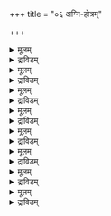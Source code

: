 +++
title = "०६ अग्नि-होत्रम्"

+++

<details><summary>मूलम्</summary>

अग्निशुश्रुषार्थमग्निहोत्रगृहे दक्षिणया द्वारा पत्न्या प्रवेष्टव्यम् । 

तथा च कात्यायनः -

> दक्षिणपूर्वद्वारे पूर्वेण पतिः प्रविशति दक्षिणेन पत्नीति ।  अग्निहोत्रगृहे तीर्थेनैव सञ्चारः कर्तव्यः ॥

तथा च बोधाम[[य??]]नः —

> अन्तरेण चात्वालोत्करौ यज्ञस्य तीर्थम् आचात्वाल आहवनीयोत्करौ । ततः कर्तारो यजमानः पत्नी प्रपद्येरन् विसंस्थिते । संस्थिते च सञ्चरोनूत्करदेशमिति । विसंस्थिते असमाप्ते कर्मणि, सञ्चरः प्रवेशो निर्गमश्च, संस्थिते समाप्ते कर्मणि पश्चादित्यर्थः ॥

होमसमये पत्न्या अग्नेरलङ्कारादिशुश्रूषा कर्तव्या ।  

तथा च मनुः -

> अग्निहोत्रस्य शुश्रूषा सन्ध्योपासनमेव च ।  
कार्यं पत्न्या प्रतिदिनं बलिकर्म च नैत्यकम् ॥ ७९ ॥

इति ।

अग्निशुश्रूषणं बहुभार्यस्य ज्येष्ठयैव कर्तव्यम् ।  
</details>



<details><summary>द्राविडम्</summary>

**अक्निहोत्रम्**


अक्किहोत्र अऱैयिल् अक्नि शुश्रूषै सॆय्यप् पत्नि
तॆन्वासलाल् वरवेण्डुम्.

अप्पडिये कात्यायनर्:-

> तॆऱ्‌कु किऴक्कुगळिल् वासलुळ्ळ विडत्तिल् किऴक्काल् पदियुम्, तॆऱ्‌काल् पत्नियुम्,अक्निहोत्र सालैयिल् तीर्त्तत्तिन् वऴियागवे सञ्जारम् सॆय्यवेण्डुम्.

अप्पडिये पोदायनर् :-

> सात्वालत्तुक्कुम् उत्करत्तुक्कुम् मत्तियिल् यक्ञ तीर्त्तम्. सात्वालत्तिलिरुन्दु आहवनीयम् उत्करम् वरैयिल् रित्विक्कुगळ्, यजमानन्, पत्नी इवर्गळ् यक्ञम् मुडियुमुन् इन्द वऴियाग प्रवेसिक्कवुम्. यक्ञम् मुडिन्दबिन् उत्कर तेसत्तिन् वऴियाग प्रवेसिक्कवुम्.

होम समयत्तिल् पत्नी अक्निक्कु अलङ्गारादि शुश्रूषै सॆय्य वेण्डुम्.

अदै मनु:-

> अक्निहोत्र शुश्रूषै, सन्द्या उबासनम्, नित्यम्, पलि पोडुवदु इवैगळैप् पत्नी सॆय्यवेण्डुम्. (79)

अनेग पार्यैयुळ्ळवनुक्कु अक्कि शुश्रूषै मूत्तवळे सॆय्यवेण्डुम्.
</details>


<details><summary>मूलम्</summary>

तथा च याज्ञवल्क्यः -

> सत्यामन्यां सवर्णायां धर्मकार्यं न कारयेत् ।  
सवर्णासु विधौ धर्म्ये ज्येष्ठया न विनेतराः ॥ ८० ॥

ज्येष्ठा गर्हिता चेत् कनिष्ठयैव कर्तव्यम् ।  

तदाह कात्यायनः -

> अग्निहोत्रादिशुश्रूषां बहुभार्यः सवर्णया ।  
कारयेत् तद्बहुत्वे च ज्येष्ठया गर्हिता न चेत् इति ॥

कनिष्ठास्वपि वीरसुवैव कर्तव्यम् । वीरसुवोऽपि बह्व्यश्चेत् तासां मध्ये आज्ञासम्पादिनी गुणवती दक्षा च या तयैव कर्तव्यम् ॥

तथा च कात्यायनः -

> तथा वीरसुवामासामाज्ञासम्पादनी च या ।  
दक्षा प्रियंवदा शुद्धा तामत्र विनियोजयेत् ॥

</details>

<details><summary>द्राविडम्</summary>

अप्पडिये याक्ञवल्क्यर् :-

> सवर्ण पार्यै इरुक्कुम् पोदु धर्म कार्यत्तै इन्नॊरुत्ति सॆय्यलागादु. सवर्ण पार्यैगळ् अनेगर् इरुन्दाल् मूत्तवळे सॆय्य वेण्डुम्. (80)

मूत्तवळ् कॆट्टवळायिरुन्दाल् इळैयवळे सॆय्य वेण्डुम्.

अदैक् कात्यायनर् -

> अक्निहोत्रादि शुश्रूषैगळै अनेग पार्यैयुडैयवन् सवर्ण स्त्रीयालुम्, अवर्गळ् अनेगरानाल् कॆट्टवळायिल्लाविडिल् मूत्तवळालुम् सॆय्विक्क वेण्डुम्. (81)
>
> इळैयवर्गळिल् पुत्रनुडैयवळाल्, अवर्गळुमनेगरायिन्, आज्ञैयैच् चॆय्बवळुम्, कुणमुळ्ळवळुम्, सामर्त्ति यमुडैयवळुम् यारो अवळाल् सॆय्विक्कवेण्डुम्. (81)

अप्पडिये कात्यायनर्:-

> पुत्र सम्बत्तियुडैयवर्गळान इवर्गळिल् आज्ञैयैक् केट्पवळ्, सामर्त्तियमुडैयवळ्, प्रियम् पेसुबवळ्, सुत्तै यारो अवळै प्रोणै सॆय्यवुम्.
</details>


<details><summary>मूलम्</summary>

प्रतिदिनमेका शुश्रूषादि कर्तुमशक्ता चेत् तदा दिनक्रमेण यथाज्यैष्ठ्यं शुश्रूषां कुर्यात् । एकस्मिन् दिने यद्येका कृत्स्नं कर्तुमशक्ता तदा सर्वास्तत् कर्म यथाज्ञानं विभज्य कुर्युः ।  

तथा च कात्यायनः -

> दिनक्रमे यथाकर्म यथाज्यैष्ठ्यमशक्तितः ।  
विभज्य सहसा कुर्युर्यथाज्ञानमशक्तितः ॥

इति ॥ ८२ ॥

अग्न्यलङ्करणं च परिसमूहनाद्यनन्तरं कर्तव्यम् ।  
तथा च बोधायनः -

> सर्वत्र परिसमूहनपर्युक्षणपरिस्तरणपरिषेचनोपसमाधानालङ्करणमित्याचार्या इति ॥

दोहनानन्तरं स्वायतने पत्न्युपवेशनमाहापस्तम्बः -

> पत्नीवदस्याग्निहोत्रिं भवति स्वायतने पत्न्युपविशतीति ॥

</details>

<details><summary>द्राविडम्</summary>

प्रदिदिनमुम् ऒरुत्तियाल् सॆय्यमुडियाविडिल् तिन क्रममाग मूत्त क्रममाग शुश्रूषै सॆय्ग. ऒरे तिनत्तिल् ऒरुत्तियाल् मुऴुदुम् सॆय्य मुडियाविडिल् ऎल्लोरुम् पङ्गु पोट्टुक्कॊण्डुत् तॆरिन्ददैच् चॆय्यवेण्डुम्.

अप्पडिये कात्यायनर्:-

> असक्ति पक्षत्तिल् तिनक्रममागवुम्, ज्येष्टा क्रममागवुम् सॆय्यवुम्. अदुवुम् मुडियाविडिल् तॆरिन्द विषयत्तैप् पिरित्तुच् चीक्किरम् सॆय्ग. (82)

पूमियैप् पॆरुक्किन पिऱगु अक्निक्कु अलङ्गारम् सॆय्य वेण्डुम्. अदै, पोदायनर्: -

> ऎल्ला इडङ्गळिलुम् पॆरुक्कुदल्, प्रोक्षित्तल्, तर्प्पत्तै विरित्तल्, परिषेसनम्, अक्नियै समीबत्तिल् कॊण्डु वैत्तुक्कॊळ्ळुदल्, अलङ्गारम् सॆय्दल्, 

ऎण्ड्रु आचार्याळ्.

पाल् कऱन्दबिन् तन् इडत्तिल् पत्नी उट्कारवेण्डुम्,
ऎन्बदै आबस्तम्बर् सॊल्लुगिऱार्:-

> इवनुडैय अक्कि होत्रम् पत्नियुडन् कूडियदाय् इरुक्कवेण्डुम्. तन् इडत्तिल् पत्नी उट्कारुग", ऎन्बदाग.
</details>


<details><summary>मूलम्</summary>

बोधायनस्तु उद्धरणानन्तरमेवोपवेशनमाह --

> सायम्प्रातरेवैषा पत्न्यन्वास्ते इति ॥

होमे तूभयोः सन्निधानं मुख्यम् । यजमानासन्निधाने पत्न्या  अवश्यं सन्निहितया भवितव्यम् । तथा च कात्यायनः -

> असमक्षं तु दम्पत्योर्होतव्यं नर्त्विगादिना ।  
द्वयोरप्यसमक्षं तु भवेद्घुतमनर्थकम् ॥  
निक्षिप्याग्निं स्वदारेषु परिकल्प्यर्त्विजं तथा ।  
प्रवसेत् कार्यवान्विप्रो न वृथैव चिरं वसेत् ॥ ८३ ॥

अयं च प्रवासविधिः अर्थार्थतया पुरुषस्यैवानुमतः । पत्न्यास्तु
अर्थार्जनाभावात् न प्रवासः ॥

पुरुषस्यापि -

> धनान्यार्जयितुं युक्तः प्रवासो ह्यग्निहोत्रिणः ।  
धनैर्हि सम्भवेदिज्या तीर्थाद्यर्थं तु न व्रजेत् ॥  
यस्येष्टिधर्मेष्वधिकारिताऽस्ति वरं गृहं गृहधर्माश्च सर्वे ।  
एवं गृहस्थाश्रमसंस्थितस्य तिर्थे[[तीर्थे??]] गतिः पूर्वतरैर्निषिद्धा ॥ ८४ ॥

इति वचनेन तीर्थार्थं प्रवासः प्रतिषिद्ध्यते ॥

</details>

<details><summary>द्राविडम्</summary>

पोदायनरानाल् अक्कियै ऎडुत्त पिन्नरे उट्कार वेण्डुमॆण्ड्रार्. "मालै कालैयिले पत्नी कूडविरुप्पाळ्", ऎण्ड्रु,

होमत्तिल् मुक्यमाग इरुवरुम् समीबत्तिलिरुक्क वेण्डुम्. यजमानन् समीबत्तिल् इल्लाविडिल् पत्नी अवच्यम् समीबत्तिल् इरुक्कवेण्डुम्.

अप्पडिये कात्यायनर्:-

> तम्बदिगळिन् सन्निदियिल्लामल् रुत्विक् मुदलानवर् होमम् सॆय्यक्कूडादु.  
इरुवरुम् मिल्लाद पक्षत्तिल् होमम् व्यर्त्तमागुम्.  
तन् पत्नियिड मक्नियै वैत्तु रुत्विक्कै एऱ्‌पाडु सॆय्दु कार्यमिरुन्दाल् वॆळित्तेसम् सॆल्लवेण्डुम्.  
प्रयोजनमिल्लामल् वॆगु कालम् वसिक्कक्कूडादु. (83)

इन्द प्रवास विधियुम् तन सम्बादनत्तुक्कागप् पुरुषनुक्कु
मात्तिरमनुमतिक्कप्पट्टिरुक्किऱदु. पत्निक्कुत् तन
सम्बादनमिल्लादबडियाल् तेसान्दरम् पोग इडमिल्लै.

पुरुषनुम् 

> अक्नीहोत्री तनसम्बादनत्तिऱ्‌काग, तनत्ताल् यागम् सॆय्यवेण्डियबडियाल् तेसान्दरम् पोगलाम्, तीर्त्ताडनमागप् पोगक्कूडादु.  
ऎवनुक्कु इष्टि कर्मङ्गळिल् अदिगारमिरुक्किऱदो अवनुक्कु वीडुम्, वीट्टुत् धर्मङ्गळुम् च्रेष्टमानवै.  
इव्विदम् क्रुहस्ताच्रमत्तिलिरुप् पवनुक्कुक् तीर्त्ताडनम् पूर्विगर्गळाल् तडुक्कप्पट्टिरुक्किऱदु 

ऎण्ड्र वसनत्ताल् तीर्त्तङ्गळुक्काग प्रवासम् तडुक्कप्पट् टिरुक्किऱदु.
</details>


<details><summary>मूलम्</summary>

पत्न्यास्तु -

'पत्नीवदस्याग्निहोत्रं भवती'त्यापस्तम्बाचार्यैः अग्निहोत्रे पत्नीसम्बन्धनियमनात् अग्निहोत्रं विहाय कुत्रापि न स्थेयम् । अग्निहोत्र एव सर्वतीर्थफलावगमाच्च ॥

तथा च त्रिकाण्डमण्डनः -

> ब्रह्मा विष्णुः शिवः सूर्यो गोविप्राः पितृदेवताः ।  
अग्निहोत्रगृहे सन्ति व्रततीर्थतपांसि च ॥ ८५ ॥
>
> सर्वाणि तीर्थान्यपि चाग्निहोतृतुल्यानि नैवेति वयं वदामः ।  
यज्ञाधिकारेऽप्यथवा निवृत्ते विप्रस्तु तीर्थानि परिभ्रमेत् तु ॥

तीर्थे फलं यज्ञफलं हि यस्मात् प्रोक्तं मुनीन्द्रैरमलस्वभावैः इति ॥

अयं च पत्नीसम्बन्धनियमः औपासनेऽपि तुल्यः ॥

'द्वयोरप्यसमक्षं तु भवेद्धुतमनर्थक’मिति पूर्वोक्तकात्यायनवचनस्य साधारणत्वात् ॥

अग्निहोत्रहोमे 'तस्मादग्निहोत्रस्य यज्ञक्रतोरेक ऋत्विक्',
'स्वयं पर्वणि जुहुयात् ऋत्विजामेक इतरं काल'मिति श्रुतिसूत्राभ्याम् ऋत्विग्यजमानयोरेव नियमनात् पत्न्याः कर्तृत्वप्रसक्तिरेव नास्ति । औपासनहोमेऽपि 'स्त्रियाऽनुपेतेन क्षारलवणावरान्नसंसृष्टस्य च होमं परिचक्षते' इत्यापस्तम्बाचार्यैः कर्तृत्वं प्रतिषिद्धम् । अन्यैस्तु पत्न्याः कर्तृत्वमङ्गीकृतम् ॥

</details>

<details><summary>द्राविडम्</summary>

पत्निक्कोवॆनिल् आबस्तम्बराल् "इवन् अक्निहोत्रम् पत्नी उळ्ळदायिरुक्कवुम्" ऎण्ड्रु अक्किहोत्रत्तिल् पत्नी सम्बन्दत्तै नियदमागच् चॊल्लप्पट्टबडियाल्, अक्नि होत्रत्तै विट्टु ऎङ्गुमिरुक्कक्कूडादु. अक्निहोत्रत् तिलेये सर्वदीर्त्त पलङ्गळुम् किडैक्किण्ड्रनवॆण्ड्रु तॆरिगिऱबडियालुम्. 

अप्पडिये अदे त्रिगाण्ड मण्डनर्:-

> प्रम्हा, विष्णु, सिवन्, सूर्यन्, को, प्राम्हणर्, पित्रुक्कळ्, तेवर्गळ्, अनैवरुम् व्रदम्, तीर्त्तङ्गळ्, तबस्सुगळुम् अक्किहोत्र वीट्टिलिरुक्किण्ड्रनर्. (85)

> सर्व तीर्त्तङ्गळुम् अक्निहोत्रत्तुक्कु सममानवैयल्ल ऎण्ड्रु याम् कूऱुवोम्.  
यक्ञत्तिल् अदिगारम् पोनबिन् विप्रन् तीर्त्तङ्गळुक्कु सञ्जारम् सॆय्यवुम्.  
तीर्त्ताडनत्तिय पलन् यक्ञ पलने, ऎण्ड्रु निर्मल स्वबावमुडैय मुनिच्रेष्टर्गळाल् उरैक्कप्पट्टिरुक्किऱदु.

इन्दप् पत्नीसम्बन्दत्तिन् नियमम् ऒळबासनत्तिऱ्‌कुम् समानम्. 
एन्? इरुवरुक्कुम् ऎदिरिलिल्लामल् सॆय्दहोमम् पलनट्रदॆण्ड्र कात्यायनवसनम् इरण्डिऱ्‌कुम् पॊदुवानदाल्. (86)

अक्निहोत्र होमत्तिल् "आगैयाल् अक्निहोत्र मॆन्गिऱ यक्ञक्रदुवुक्कु ऒरे रुत्विक्", पर्वगालत्तिल् तामे "होमम् सॆय्यवुम्, पाक्कि कालत्तिल् रुत्विक्कुगळिल् ऒरुवर्" ऎण्ड्र श्रुति स्मृतिगळाल् रुत्विक्यजमानर्गळै नियमित्तिरुप्पदाल् पत्नी कर्त्ता ऎन्बदऱ्‌कु प्रसक्ति इल्लै. ऒळबासनत्तिलुम्, "स्त्रीयालुम्, उबनयनमागादव नालुम्, पुळि,उप्पु, कीऴ्त्तरमान अन्नम् इवैगळ् कलन्द त्रव्यत्तालुम् होमम् सॆय्यक्कूडादु" ऎण्ड्रु आबस्तम्बा सार्यराल् स्त्री होमम् सॆय्वदु तडुक्कप्पट्टुळ्ळदु. इदरर्गळालो स्त्रीयुम् कर्त्ता ऎण्ड्रु अङ्गीगरिक्कप्पट् टिरुक्किऱदु.
</details>


<details><summary>मूलम्</summary>

तथा चाश्वलायनः -

> पाणिग्रहणादि गृह्यं परिचरेत् स्वयं पत्न्यपि वा पुत्रः कुमार्यन्तेवासी वा 

इति ॥

व्यासोऽपि -

> ऋत्विक्पुत्रस्तथा पत्नी शिष्यो वाऽपि सहोदरः ।  
प्राप्यानुज्ञां विशेषेण जुहुयाद्वा यथाविधि इति ॥

गोभिलोऽपि -

> गृह्याग्नौ जुहुयात्पत्नी सायं प्रातश्च होमयोरिति ॥

भारद्वाजोऽपि -

> अपि वा स्त्री जुहुयान्मन्त्रवर्जितमिति ॥

गौतमः -

> पत्नी जुहुयादित्येक इति ।  

स्मृत्यर्थसारे तु विशेषः -

> होमे मुख्यो यजमानः पत्नी पुत्रश्च कन्यका ।  
ऋत्विक् शिष्यो गुरुर्भ्राता भागिनेयः सुतापतिः ॥  
एतैरेव हुतं यत्तु तद्धुतं स्वयमेव तु ।  
पर्युक्षणं विना पत्नी जुहुयात्कन्यकाऽपिचेति ॥

होमानन्तरं स्त्रिया सूर्याय अर्घ्यदानं कर्तव्यम् ॥

</details>

<details><summary>द्राविडम्</summary>

अव्विदमे आच्वलायनर्.

> पाणिक्रहणम् मुदऱ्‌कॊण्डु, ताने क्रुह्याक्कियैच् चुच्रूषै सॆय्ग. पत्नियावदु, पुत्रनावदु, कुमारियावदु, सिष्यनावदु ऎण्ड्रार्.

व्यासरुम् -

> रुत्विक्, पुत्रन्,पत्नी,सिष्यन्, अल्लदु सहोदरन्, कर्त्तायिनुडैय आज्ञैयाल् विधिप्रगारम् होमम् सॆय्ग ऎण्ड्रार्.

कोबिलरुम्:-

> सायम् प्राद: कालङ्गळिल् पत्नी क्रुह्याक्नियिल् होमम् सॆय्ग ऎण्ड्रार्

परत्वाजरुम् -

> अल्लदु मन्द्रमिल्लामल् स्त्रीये होमम् सॆय्ग.

कौदमर् -

> पत्नी होमम् सॆय्ग ऎण्ड्रु सिलर्.

स्म्रुत्यर्त्तसारत्तिल् विशेषम् -

> होमत्तिल् मुक्यन् यजमानन्. पत्नी,पुत्रन्, कुमारी, रुत्विक्, सिष्यन्, कुरु, सहोदरन्, मरुमान्, माप्पिळ्ळै इवर्गळाल् होमम् सॆय्यप्पट्टाल्, ताने होमम् सॆय्ददागुम्. पत्नियुम्, कुमारियुम् परिषेसनमिण्ड्रि होमम् सॆय्ग" ऎण्ड्रुळ्ळदु.

होमत्तिऱ्‌कुप् पिऱगु, स्त्री सूर्यनुक्कु अर्क्यम्
कॊडुक्कवेण्डुम्.
</details>


<details><summary>मूलम्</summary>

तथा च व्यासः -

> प्रातःकाले तु या नारी दद्यादर्घ्यं विवस्वते ।  
सप्तजन्मसु वैधव्यं सा नारी नैव पश्यति ॥

तत्प्रकारमाह - स एव ॥

> कृत्वा मण्डलकं बाह्ये तूष्णीमेवाक्षतादिभिः ।  
पूजयेत्सततं या तु तस्यास्तुष्यन्ति देवताः ॥

तत्र मन्त्रो माधवीये -

> नमो विवस्वते ब्रह्मन् भास्वते विष्णुतेजसे ।  
जगत्सवित्रे शुचये सवित्रे कर्मदायिने इति ॥

आग्नेयपुराणेऽपि - 

> प्रणमेद्भास्करं पत्युरायुरारोग्यसिद्धये ।  
सौमङ्गल्यं प्रार्थयन्ती नमस्कुर्यात् द्विजान् सतीति ॥

तदनन्तरं व्यवहारोपयुक्तनाम्ना गुरूणाम् अभिवादनं कर्तव्यम् ।  
</details>

<details><summary>द्राविडम्</summary>

अप्पडिये व्यासर् - 

> ऎन्द स्त्री कालैयिल् सूर्यनुक्कु अर्क्यम् कॊडुक्किऱाळो, अवळ् एऴु जन्मङ्गळिल् वैदव्यत्तैप् पार्क्कमाट्टाळ्.

अर्क्यत्तिन् प्रगारत्तै अवरे सॊल्लुगिऱार्-

> वॆळियिल् मण्डलम् सॆय्दु अक्षदै मुदलानवैगळाल् तेवदैगळ् सन्दोषिक्कुम् वरैयिल् पूजिक्कवेण्डुम्.

अदऱ्‌कु मन्द्रम् मादवीयत्तिल्. 

> (मन्द्रत्तिन् अर्त्तम्)प्रम्हनायुम्, सूर्यनायुम्, जगत्तुक्कुप् पालगनायुम्, कर्मङ्गळिन् पलनैक् कॊडुप्पवनायुमुळ्ळ उनक्कु नमस्कारम्.

आक्नेयबुराणत्तिलुम्-

> पदियिन् आयुळ्, आरोक्यम् इवै सित्तिक्कुम् पॊरुट्टु, सूर्यनमस्कारम् सॆय्दु, सुमङ्गलियागत् तानिरुक्कुम्बडि प्रार्त्तित्तुक्कॊण्डु सात्वियानवळ् प्राम्हणर्गळै नमस्करिक्कवेण्डुम्.

अदऱ्‌कुप् पिऱगु, वऴक्कत्तिलिरुक्किऱ तन् पॆयराल् कुरुक्कळुक्कु अबिवादनम् सॆय्यवेण्डुम्.
</details>


<details><summary>मूलम्</summary>

तथा च विज्ञानेश्वरः -

> कुर्याच्छ्वशुरयोः पादवन्दनं भर्तृतत्परा ॥

इति ॥

भर्तृनमस्कारे विशेष उक्तो गौतमेन -

> स्त्रीपुंयोगेऽभिवदतोऽनियममेके इति । 

अस्यार्थः -

> अभिवादने क्रियमाणे अभिवादनीयनाम्ना अभिवादनं कर्तव्यम् इति नियमो नास्ति, किन्तु तत्कालोपस्थितव्यवहारोपयुक्तयत्किञ्चिन्नाम्ना अभिवादनं कर्तव्यमिति ॥

</details>


<details><summary>द्राविडम्</summary>

अप्पडिये विक्ञानेच्वार् -

> भर्त्ताविनिडम् पक्तियुडैयवळ् मामियार्, मामनार् इवर्गळुक्कुप् पादवन्दनम् सॆय्यवेण्डुम्.

भर्त्तावै नमस्कारम् सॆय्वदिल् विशेषत्तैक् कौदमर् सॊल्लुगिऱार् -

> (अर्त्तम्) भर्त्तावै अबिवादनम् सॆय्युम् पोदु पॆरियोर् वैत्त पॆयराल् नमस्करिक्कवेण्डिय नियममिल्लै.  
आनाल् वऴक्कत्तिलुळ्ळ एदावदु ऒरु पॆयराल् नमस्करिक्कलाम्.

</details>
